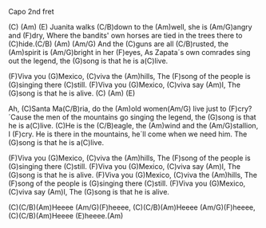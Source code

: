 Capo 2nd fret

(C)  (Am) (E)
Juanita walks (C/B)down to the (Am)well, she is (Am/G)angry and (F)dry,
Where the bandits' own horses are tied in the trees there to (C)hide.(C/B) (Am) (Am/G)
And the (C)guns are all (C/B)rusted, the (Am)spirit is (Am/G)bright in her (F)eyes,
As Zapata´s own comrades sing out the legend, the (G)song is that he is a(C)live.

(F)Viva you (G)Mexico, (C)viva the (Am)hills,
The (F)song of the people is (G)singing there (C)still.
(F)Viva you (G)Mexico, (C)viva say (Am)I,
The (G)song is that he is alive.
(C)    (Am)    (E)

Ah, (C)Santa Ma(C/B)ria, do the (Am)old women(Am/G) live just to (F)cry?
´Cause the men of the mountains go singing the legend, the (G)song is that he is a(C)live.
(C)He is the (C/B)eagle, the (Am)wind and the (Am/G)stallion, I (F)cry.
He is there in the mountains, he´ll come when we need him.
The (G)song is that he is a(C)live.

(F)Viva you (G)Mexico, (C)viva the (Am)hills,
The (F)song of the people is (G)singing there (C)still.
(F)Viva you (G)Mexico, (C)viva say (Am)I,
The (G)song is that he is alive.
(F)Viva you (G)Mexico, (C)viva the (Am)hills,
The (F)song of the people is (G)singing there (C)still.
(F)Viva you (G)Mexico, (C)viva say (Am)I,
The (G)song is that he is alive.

(C)(C/B)(Am)Heeee (Am/G)(F)heeee,
(C)(C/B)(Am)Heeee (Am/G)(F)heeee,
(C)(C/B)(Am)Heeee (E)heeee.(Am)
